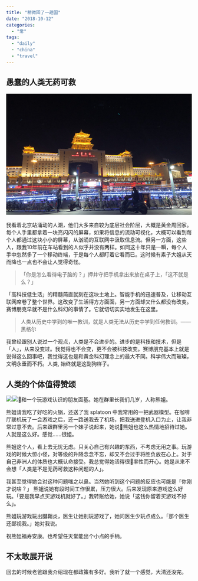 ```yaml
---
title: "稍微回了一趟国"
date: "2018-10-12"
categories: 
  - "常"
tags: 
  - "daily"
  - "china"
  - "travel"
---
```


## 愚蠢的人类无药可救
![](https://raw.githubusercontent.com/catbaron0/pic/main/images/2023221235043.png)

我看着北京站涌动的人潮，他们大多来自较为底层社会阶层，大概是黄金周回家。每个人手里都拿着一块亮闪闪的屏幕，如果将信息的流动可视化，大概可以看到每个人都通过这块小小的屏幕，从汹涌的互联网中汲取信息流。但另一方面，这些人，跟我10年前在车站看到的人似乎并没有两样。如同这十年只是一瞬，每个人手中忽然多了一个移动终端，于是每个人都盯着它看而已。这时候有素子大姐从天而降也一点也不会让人觉得奇怪。

> 「你是怎么看待电子脑的？」押井守把手机拿出来放在桌子上，「这不就是么？」

「高科技低生活」的精髓简直就刻在这块土地上。智能手机的迅速普及，让移动互联网席卷了整个世界。这改变了生活得方方面面，另一方面却又什么都没有改变。赛博朋克早就不是什么科幻的事情了。它就切切实实地发生在这里。

> 人类从历史中学到的唯一教训，就是人类无法从历史中学到任何教训。——黑格尔

我曾经跟别人说过一个观点，人类是不会进步的。进步的是科技和技术，但是「人」，从来没变过。我觉得也不会变，更不会被科技改变。赛博朋克基本上就是说得这么回事吧，我觉得这也是和黄金科幻理念上的最大不同。科学伟大而璀璨，文明永垂而不朽。人类, 始终就是这副狗样子。

## 人类的个体值得赞颂

![](https://i0.wp.com/tva1.sinaimg.cn/large/006tNbRwgy1fw5lbse1adj30qh0gq1kx.jpg?ssl=1)![](https://i1.wp.com/tva1.sinaimg.cn/large/006tNbRwgy1fw5lcde8gtj30qg0ib1kx.jpg?ssl=1)和一个玩游戏认识的朋友面基。她在群里长我们几岁，人称熊姐。

熊姐请我吃了好吃的火锅，还送了我 splatoon 中我常用的一把武器模型。在咖啡厅联机玩了一会游戏之后，还一路送我去了机场，把我送进登机入口为止，让我非常过意不去。后来跟群里另一个妹子说起来，她说熊姐也这么热情地招待过她。人就是这么好。感觉……很姐。

熊姐这个人，看上去无忧无虑。只关心自己有兴趣的东西，不考虑无用之事。玩游戏的时候大惊小怪，对等级的升降念念不忘，却又不会过于将胜负放在心上。对于自己非洲人的体质也大概认命接受。我总觉得她活得很率性而开心。她是从来不会想「人类是不是无药可救这种问题的人」。

我甚至觉得她会对这种问题嗤之以鼻。当然她听到这个问题的反应也可能是「你刚才说啥？」 熊姐说她有段时间工作很累，压力很大。后来发现原来游戏这么好玩。「要是我早点买游戏机就好了。」我转账给她，她说「这钱你留着买游戏不好么」。

熊姐玩游戏玩出腱鞘炎，医生让她别玩游戏了，她问医生少玩点成么。「那个医生还鄙视我。」她对我说。

祝熊姐福寿安康。也希望任天堂能出个小点的手柄。

## 不太敢展开说

回去的时候老爸跟我介绍现在都政策有多好。我听了就一个感觉，大清还没完。
